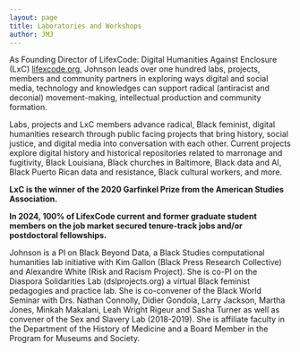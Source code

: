```yaml
---
layout: page
title: Laboratories and Workshops
author: JMJ
---
```


As Founding Director of LifexCode: Digital Humanities Against Enclosure (LxC) <a href="http://lifexcode.org">lifexcode.org</a>, Johnson leads over one hundred labs, projects, members and community partners in exploring ways digital and social media, technology and knowledges can support radical (antiracist and deconial) movement-making, intellectual production and community formation. 

Labs, projects and LxC members advance radical, Black feminist, digital humanities research through public facing projects that bring history, social justice, and digital media into conversation with each other. Current projects explore digital history and historical repositories related to marronage and fugitivity, Black Louisiana, Black churches in Baltimore, Black data and AI, Black Puerto Rican data and resistance, Black cultural workers, and more. 


<b>LxC is the winner of the 2020 Garfinkel Prize from the American Studies Association.</b> 
</p>
<p>
<b>In 2024, 100% of LifexCode current and former graduate student members on the job market secured tenure-track jobs and/or postdoctoral fellowships.</b>
</p>
<p>
Johnson is a PI on Black Beyond Data, a Black Studies computational humanities lab initiative with Kim Gallon (Black Press Research Collective) and Alexandre White (Risk and Racism Project). She is co-PI on the Diaspora Solidarities Lab (dslprojects.org) a virtual Black feminist pedagogies and practice lab. She is co-convener of the Black World Seminar with Drs. Nathan Connolly, Didier Gondola, Larry Jackson, Martha Jones, Minkah Makalani, Leah Wright Rigeur and Sasha Turner as well as convener of the Sex and Slavery Lab (2018-2019). She is affiliate faculty in the Department of the History of Medicine and a Board Member in the Program for Museums and Society.
</p>
